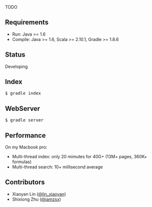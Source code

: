 TODO

## Requirements
* Run: Java >= 1.6
* Compile: Java >= 1.6, Scala >= 2.10.1, Gradle >= 1.8.6

## Status

Developing

## Index

<pre>
$ gradle index
</pre>

## WebServer

<pre>
$ gradle server
</pre>

## Performance
On my Macbook pro:
* Multi-thread index: only 20 mimutes for 40G+ (13M+ pages, 360K+ formulas)
* Multi-thread search: 10+ millisecond average

## Contributors
* Xiaoyan Lin ([@lin_xiaoyan](http://twitter.com/lin_xiaoyan))
* Shixiong Zhu ([@iamzsx](http://twitter.com/iamzsx))
